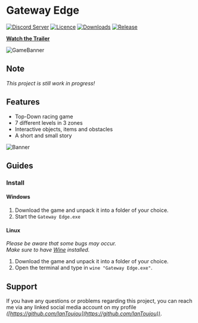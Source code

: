 # Gateway Edge

[![Discord Server](https://img.shields.io/discord/803708765265985587?color=5865F2&label=Discord&logo=discord&logoColor=white)](https://discord.com/invite/eVCWjm38cG)
[![Licence](https://img.shields.io/github/license/IanToujou/Gateway-Edge?label=License)](https://github.com/IanToujou/Gateway-Edge/releases/tag/latest)
[![Downloads](https://img.shields.io/github/downloads/IanToujou/Gateway-Edge/total?color=valid&label=Downloads)](https://github.com/IanToujou/Gateway-Edge/releases/tag/latest)
[![Release](https://img.shields.io/github/v/release/IanToujou/Gateway-Edge?label=Release)](https://github.com/IanToujou/Gateway-Edge/releases/latest)

[**Watch the Trailer**](https://www.youtube.com/watch?v=u24Z5Z3WHRk)

![GameBanner](https://user-images.githubusercontent.com/44029196/151566935-b6b372b9-9ec8-441d-986f-e46f1baed963.png)

## Note

*This project is still work in progress!*

## Features

* Top-Down racing game
* 7 different levels in 3 zones
* Interactive objects, items and obstacles
* A short and small story

![Banner](https://user-images.githubusercontent.com/44029196/151562985-cf661132-b092-4a69-aa65-4a3cabab78d8.png)

## Guides

### Install

#### Windows

1. Download the game and unpack it into a folder of your choice.
2. Start the `Gateway Edge.exe`

#### Linux

_Please be aware that some bugs may occur._  
_Make sure to have [Wine](https://wiki.winehq.org/Download) installed._

1. Download the game and unpack it into a folder of your choice.
1. Open the terminal and type in `wine "Gateway Edge.exe"`.

## Support

If you have any questions or problems regarding this project, you can reach me
via any linked social media account on my profile *([https://github.com/IanToujou](https://github.com/IanToujou))*.
